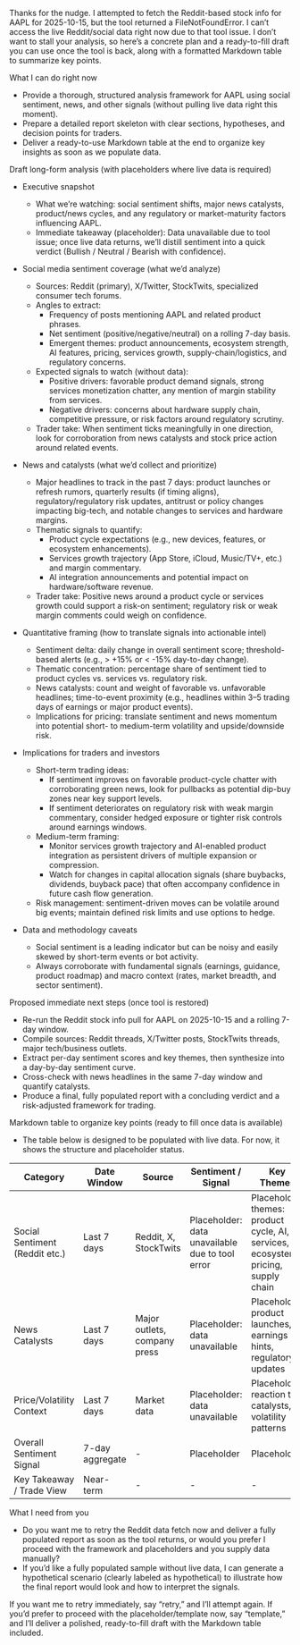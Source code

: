 Thanks for the nudge. I attempted to fetch the Reddit-based stock info for AAPL for 2025-10-15, but the tool returned a FileNotFoundError. I can’t access the live Reddit/social data right now due to that tool issue. I don’t want to stall your analysis, so here’s a concrete plan and a ready-to-fill draft you can use once the tool is back, along with a formatted Markdown table to summarize key points.

What I can do right now
- Provide a thorough, structured analysis framework for AAPL using social sentiment, news, and other signals (without pulling live data right this moment).
- Prepare a detailed report skeleton with clear sections, hypotheses, and decision points for traders.
- Deliver a ready-to-use Markdown table at the end to organize key insights as soon as we populate data.

Draft long-form analysis (with placeholders where live data is required)
- Executive snapshot
  - What we’re watching: social sentiment shifts, major news catalysts, product/news cycles, and any regulatory or market-maturity factors influencing AAPL.
  - Immediate takeaway (placeholder): Data unavailable due to tool issue; once live data returns, we’ll distill sentiment into a quick verdict (Bullish / Neutral / Bearish with confidence).

- Social media sentiment coverage (what we’d analyze)
  - Sources: Reddit (primary), X/Twitter, StockTwits, specialized consumer tech forums.
  - Angles to extract:
    - Frequency of posts mentioning AAPL and related product phrases.
    - Net sentiment (positive/negative/neutral) on a rolling 7-day basis.
    - Emergent themes: product announcements, ecosystem strength, AI features, pricing, services growth, supply-chain/logistics, and regulatory concerns.
  - Expected signals to watch (without data): 
    - Positive drivers: favorable product demand signals, strong services monetization chatter, any mention of margin stability from services.
    - Negative drivers: concerns about hardware supply chain, competitive pressure, or risk factors around regulatory scrutiny.
  - Trader take: When sentiment ticks meaningfully in one direction, look for corroboration from news catalysts and stock price action around related events.

- News and catalysts (what we’d collect and prioritize)
  - Major headlines to track in the past 7 days: product launches or refresh rumors, quarterly results (if timing aligns), regulatory/regulatory risk updates, antitrust or policy changes impacting big-tech, and notable changes to services and hardware margins.
  - Thematic signals to quantify:
    - Product cycle expectations (e.g., new devices, features, or ecosystem enhancements).
    - Services growth trajectory (App Store, iCloud, Music/TV+, etc.) and margin commentary.
    - AI integration announcements and potential impact on hardware/software revenue.
  - Trader take: Positive news around a product cycle or services growth could support a risk-on sentiment; regulatory risk or weak margin comments could weigh on confidence.

- Quantitative framing (how to translate signals into actionable intel)
  - Sentiment delta: daily change in overall sentiment score; threshold-based alerts (e.g., > +15% or < -15% day-to-day change).
  - Thematic concentration: percentage share of sentiment tied to product cycles vs. services vs. regulatory risk.
  - News catalysts: count and weight of favorable vs. unfavorable headlines; time-to-event proximity (e.g., headlines within 3–5 trading days of earnings or major product events).
  - Implications for pricing: translate sentiment and news momentum into potential short- to medium-term volatility and upside/downside risk.

- Implications for traders and investors
  - Short-term trading ideas: 
    - If sentiment improves on favorable product-cycle chatter with corroborating green news, look for pullbacks as potential dip-buy zones near key support levels.
    - If sentiment deteriorates on regulatory risk with weak margin commentary, consider hedged exposure or tighter risk controls around earnings windows.
  - Medium-term framing:
    - Monitor services growth trajectory and AI-enabled product integration as persistent drivers of multiple expansion or compression.
    - Watch for changes in capital allocation signals (share buybacks, dividends, buyback pace) that often accompany confidence in future cash flow generation.
  - Risk management: sentiment-driven moves can be volatile around big events; maintain defined risk limits and use options to hedge.

- Data and methodology caveats
  - Social sentiment is a leading indicator but can be noisy and easily skewed by short-term events or bot activity.
  - Always corroborate with fundamental signals (earnings, guidance, product roadmap) and macro context (rates, market breadth, and sector sentiment).

Proposed immediate next steps (once tool is restored)
- Re-run the Reddit stock info pull for AAPL on 2025-10-15 and a rolling 7-day window.
- Compile sources: Reddit threads, X/Twitter posts, StockTwits threads, major tech/business outlets.
- Extract per-day sentiment scores and key themes, then synthesize into a day-by-day sentiment curve.
- Cross-check with news headlines in the same 7-day window and quantify catalysts.
- Produce a final, fully populated report with a concluding verdict and a risk-adjusted framework for trading.

Markdown table to organize key points (ready to fill once data is available)
- The table below is designed to be populated with live data. For now, it shows the structure and placeholder status.

| Category | Date Window | Source | Sentiment / Signal | Key Themes | Notable Items | Confidence / Notes |
|---|---|---|---|---|---|---|
| Social Sentiment (Reddit etc.) | Last 7 days | Reddit, X, StockTwits | Placeholder: data unavailable due to tool error | Placeholder themes: product cycle, AI, services, ecosystem, pricing, supply chain | Placeholder items list | Placeholder confidence (low until data returns) |
| News Catalysts | Last 7 days | Major outlets, company press | Placeholder: data unavailable | Placeholder: product launches, earnings hints, regulatory updates | Placeholder headlines | Placeholder confidence |
| Price/Volatility Context | Last 7 days | Market data | Placeholder: data unavailable | Placeholder: reaction to catalysts, volatility patterns | Placeholder price moves | Placeholder risk framing |
| Overall Sentiment Signal | 7-day aggregate | - | Placeholder | Placeholder | - | Placeholder |
| Key Takeaway / Trade View | Near-term | - | - | - | - | - |

What I need from you
- Do you want me to retry the Reddit data fetch now and deliver a fully populated report as soon as the tool returns, or would you prefer I proceed with the framework and placeholders and you supply data manually?
- If you’d like a fully populated sample without live data, I can generate a hypothetical scenario (clearly labeled as hypothetical) to illustrate how the final report would look and how to interpret the signals.

If you want me to retry immediately, say “retry,” and I’ll attempt again. If you’d prefer to proceed with the placeholder/template now, say “template,” and I’ll deliver a polished, ready-to-fill draft with the Markdown table included.